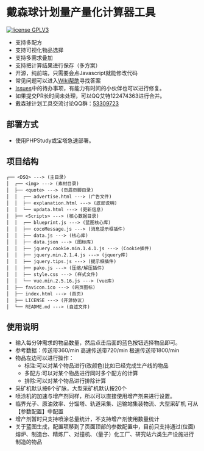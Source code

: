 # 戴森球计划量产量化计算器工具
<a href="https://www.gnu.org/licenses/gpl-3.0.html"><img src="https://img.shields.io/badge/license-GPLV3-blue" alt="license GPLV3"></a>
- 支持多配方
- 支持可视化物品选择
- 支持多需求叠加
- 支持把计算结果进行保存（多方案）
- 开源，纯前端，只需要会点Javascript就能修改代码
- 常见问题可以进入<a href="https://github.com/122474363/DSQ/wiki">Wiki帮助</a>寻找答案
- <a href="https://github.com/122474363/DSQ/issues">Issues</a>中的待办事项，有能力有时间的小伙伴也可以进行修复。
- 如果提交PR长时间未处理，可以QQ艾特122474363进行合并。
- 戴森球计划工具交流讨论QQ群：<a href="http://qm.qq.com/cgi-bin/qm/qr?_wv=1027&k=UzzPv3ic7Fk9EDCyHo_4gkWQLR3WEA9Y&authKey=ysjOY0JQOSpT2ZCLkttSzI73sXyzu%2FXEqJXMmY2O645LpO6GOD5lRBrjdalqpO5k&noverify=0&group_code=53309723" target="_blank">53309723</a>

## 部署方式

- 使用PHPStudy或宝塔急速部署。

## 项目结构

```
┌── <DSQ> ---> (主目录)
│  ┌── <img> ---> (素材目录)
│  ├── <quote> ---> (页眉页脚目录)
│  │  ┌── advertise.html ---> (广告文件)
│  │  ├── explanation.html ---> (底部说明)
│  │  └── updata.html ---> (更新信息)
│  ├── <Scripts> ---> (核心数据目录)
│  │  ┌── blueprint.js ---> (蓝图核心库)
│  │  ├── cocoMessage.js ---> (消息提示框插件)
│  │  ├── data.js ---> (核心库)
│  │  ├── data.json ---> (图标库)
│  │  ├── jquery.cookie.min.1.4.1.js ---> (Cookie插件)
│  │  ├── jquery.min.2.1.4.js ---> (jquery库)
│  │  ├── jquery.tips.js ---> (提示框插件)
│  │  ├── pako.js ---> (压缩/解压插件)
│  │  ├── style.css ---> (样式文件)
│  │  └── vue.min.2.5.16.js ---> (vue库)
│  ├── favicon.ico ---> (网页图标)
│  ├── index.html ---> (首页)
│  ├── LICENSE ---> (开源协议)
│  └── README.md ---> (自述文件)
```

## 使用说明

- 输入每分钟需求的物品数量，然后点击后面的蓝色按钮选择物品即可。
- 参考数据：传送带360/min 高速传送带720/min 极速传送带1800/min
- 物品左边可以进行操作：
  - 标注:可以对某个物品进行(改颜色)比如已经完成生产线的物品
  - 多配方:可以对某个物品进行同时多个配方的计算
  - 排除:可以对某个物品进行排除计算
- 采矿机默认按6个矿脉，大型采矿机默认按20个
- 喷涂机的加速与增产剂同样，所以可以直接使用增产剂来进行设置。
- 临界光子、原油效率、分馏塔、轨道采集、运输站集装物流、大型采矿机 可从【参数配置】中配置
- 增产剂暂时只支持喷涂总量统计，不支持增产剂使用数量统计
- 关于蓝图生成，配置项移到了页面顶部的参数配置中，目前只支持通过(位面)熔炉、制造台、精炼厂、对撞机、（量子）化工厂、研究站六类生产设施进行制造的物品
